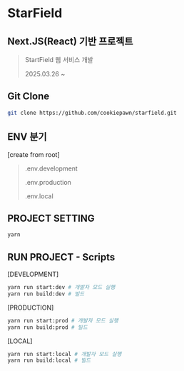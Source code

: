 # StarField

## Next.JS(React) 기반 프로젝트
> StartField 웹 서비스 개발
>
> 2025.03.26 ~



## Git Clone
```bash
git clone https://github.com/cookiepawn/starfield.git
```








## ENV 분기

[create from root]
> .env.development
> 
> .env.production
>
> .env.local


## PROJECT SETTING
```bash
yarn
```


## RUN PROJECT - Scripts
[DEVELOPMENT]
```bash
yarn run start:dev # 개발자 모드 실행
yarn run build:dev # 빌드
```

[PRODUCTION]
```bash
yarn run start:prod # 개발자 모드 실행
yarn run build:prod # 빌드
```

[LOCAL]
```bash
yarn run start:local # 개발자 모드 실행
yarn run build:local # 빌드
```
